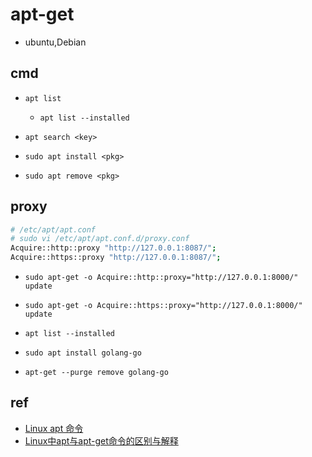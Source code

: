 # apt-get

+ ubuntu,Debian

## cmd

+ `apt list`
    + `apt list --installed`

+ `apt search <key>`

+ `sudo apt install <pkg>`
+ `sudo apt remove <pkg>`

## proxy
<!-- 添加代理 -->
<!-- 代理必须添加 http://或https:// -->
```sh
# /etc/apt/apt.conf
# sudo vi /etc/apt/apt.conf.d/proxy.conf
Acquire::http::proxy "http://127.0.0.1:8087/";
Acquire::https::proxy "http://127.0.0.1:8087/";
```

<!-- 或者 -->
+ `sudo apt-get -o Acquire::http::proxy="http://127.0.0.1:8000/" update`
+ `sudo apt-get -o Acquire::https::proxy="http://127.0.0.1:8000/" update`

+ `apt list --installed`
+ `sudo apt install golang-go`
+ `apt-get --purge remove golang-go`


## ref

+ [Linux apt 命令](https://www.runoob.com/linux/linux-comm-apt.html)
+ [Linux中apt与apt-get命令的区别与解释](https://www.sysgeek.cn/apt-vs-apt-get/)